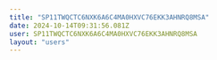 ```yaml
---
title: "SP11TWQCTC6NXK6A6C4MA0HXVC76EKK3AHNRQ8MSA"
date: 2024-10-14T09:31:56.081Z
user: SP11TWQCTC6NXK6A6C4MA0HXVC76EKK3AHNRQ8MSA
layout: "users"
---
```

    